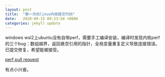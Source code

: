 ```yaml
---
layout: post
title:  "第一次向linux内核提交代码"
date:   2020-09-15 09:23:58 +0800
categories: jekyll update
---
```

windows wsl2上ubuntu没有自带perf，需要手工编译安装，编译时发现内核perf的三个bug：数组越界，返回悬空引用的指针，全局变量重复定义导致连接错误。已提交修复，希望能被接受。

[perf pull request](https://github.com/microsoft/WSL2-Linux-Kernel/pull/186)

有点小兴奋。
